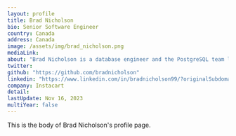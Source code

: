 ```yaml
---
layout: profile
title: Brad Nicholson
bio: Senior Software Engineer
country: Canada
address: Canada
image: /assets/img/brad_nicholson.png
mediaLink:
about: "Brad Nicholson is a database engineer and the PostgreSQL team lead at Compose, an IBM Company, which is one of our Platinum Sponsors for PostgresConf US 2018. Compose runs a PostgreSQL as a service platform, and has long been a supporter of the Postgres community through contributions and support."
twitter:
github: "https://github.com/bradnicholson"
linkedin: "https://www.linkedin.com/in/bradnicholson99/?originalSubdomain=ca"
company: Instacart
detail:
lastUpdate: Nov 16, 2023
multiYear: false
---
```


This is the body of Brad Nicholson's profile page.
